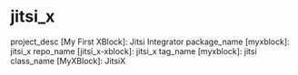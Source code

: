 # jitsi_x
project_desc [My First XBlock]: Jitsi Integrator
package_name [myxblock]: jitsi_x
repo_name [jitsi_x-xblock]: jitsi_x
tag_name [myxblock]: jitsi
class_name [MyXBlock]: JitsiX
